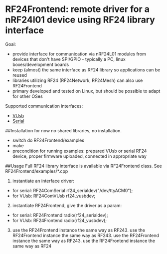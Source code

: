 # RF24Frontend: remote driver for a nRF24l01 device using RF24 library interface

Goal:
* provide interface for communication via nRF24L01 modules from devices that don't have SPI/GPIO - typically a PC, linux boxes/development boards
* keep (almost) the same interface as RF24 library so applications can be reused
* libraries utilizing RF24 (RF24Network, RF24Mesh) can also use RF24Frontend
* primary developed and tested on Linux, but should be possible to adapt for other OSes

Supported communication interfaces:
* [VUsb](http://www.obdev.at/products/vusb/index.html)
* [Serial](http://en.wikipedia.org/wiki/Serial_port)

##Installation
for now no shared libraries, no installation.
* switch do RF24Frontend/examples
* make
* precondition for running examples: prepared VUsb or serial RF24 device, proper firmware uploaded, connected in appropriate way


##Usage
Full RF24 library interface is available via RF24Frontend class.
See RF24Frontend/examples/*.cpp 

1. instantiate an interface driver:
* for serial: RF24ComSerial rf24_serialdev("/dev/ttyACM0");
* for VUsb: RF24ComVUsb rf24_vusbdev;
2. instantiate RF24Frontend, give the driver as a param:
* for serial: RF24Frontend radio(rf24_serialdev);
* for VUsb: RF24Frontend radio(rf24_vusbdev);
3. use the RF24Frontend instance the same way as RF243. use the RF24Frontend instance the same way as RF243. use the RF24Frontend instance the same way as RF243. use the RF24Frontend instance the same way as RF24
